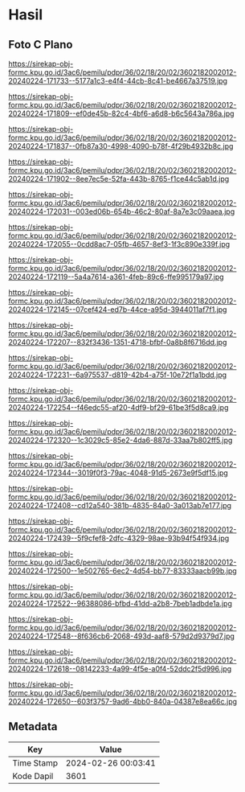 # Hasil

## Foto C Plano

https://sirekap-obj-formc.kpu.go.id/3ac6/pemilu/pdpr/36/02/18/20/02/3602182002012-20240224-171733--5177a1c3-e4f4-44cb-8c41-be4667a37519.jpg

https://sirekap-obj-formc.kpu.go.id/3ac6/pemilu/pdpr/36/02/18/20/02/3602182002012-20240224-171809--ef0de45b-82c4-4bf6-a6d8-b6c5643a786a.jpg

https://sirekap-obj-formc.kpu.go.id/3ac6/pemilu/pdpr/36/02/18/20/02/3602182002012-20240224-171837--0fb87a30-4998-4090-b78f-4f29b4932b8c.jpg

https://sirekap-obj-formc.kpu.go.id/3ac6/pemilu/pdpr/36/02/18/20/02/3602182002012-20240224-171902--8ee7ec5e-52fa-443b-8765-f1ce44c5ab1d.jpg

https://sirekap-obj-formc.kpu.go.id/3ac6/pemilu/pdpr/36/02/18/20/02/3602182002012-20240224-172031--003ed06b-654b-46c2-80af-8a7e3c09aaea.jpg

https://sirekap-obj-formc.kpu.go.id/3ac6/pemilu/pdpr/36/02/18/20/02/3602182002012-20240224-172055--0cdd8ac7-05fb-4657-8ef3-1f3c890e339f.jpg

https://sirekap-obj-formc.kpu.go.id/3ac6/pemilu/pdpr/36/02/18/20/02/3602182002012-20240224-172119--5a4a7614-a361-4feb-89c6-ffe995179a97.jpg

https://sirekap-obj-formc.kpu.go.id/3ac6/pemilu/pdpr/36/02/18/20/02/3602182002012-20240224-172145--07cef424-ed7b-44ce-a95d-3944011af7f1.jpg

https://sirekap-obj-formc.kpu.go.id/3ac6/pemilu/pdpr/36/02/18/20/02/3602182002012-20240224-172207--832f3436-1351-4718-bfbf-0a8b8f6716dd.jpg

https://sirekap-obj-formc.kpu.go.id/3ac6/pemilu/pdpr/36/02/18/20/02/3602182002012-20240224-172231--6a975537-d819-42b4-a75f-10e72f1a1bdd.jpg

https://sirekap-obj-formc.kpu.go.id/3ac6/pemilu/pdpr/36/02/18/20/02/3602182002012-20240224-172254--f46edc55-af20-4df9-bf29-61be3f5d8ca9.jpg

https://sirekap-obj-formc.kpu.go.id/3ac6/pemilu/pdpr/36/02/18/20/02/3602182002012-20240224-172320--1c3029c5-85e2-4da6-887d-33aa7b802ff5.jpg

https://sirekap-obj-formc.kpu.go.id/3ac6/pemilu/pdpr/36/02/18/20/02/3602182002012-20240224-172344--3019f0f3-79ac-4048-91d5-2673e9f5df15.jpg

https://sirekap-obj-formc.kpu.go.id/3ac6/pemilu/pdpr/36/02/18/20/02/3602182002012-20240224-172408--cd12a540-381b-4835-84a0-3a013ab7e177.jpg

https://sirekap-obj-formc.kpu.go.id/3ac6/pemilu/pdpr/36/02/18/20/02/3602182002012-20240224-172439--5f9cfef8-2dfc-4329-98ae-93b94f54f934.jpg

https://sirekap-obj-formc.kpu.go.id/3ac6/pemilu/pdpr/36/02/18/20/02/3602182002012-20240224-172500--1e502765-6ec2-4d54-bb77-83333aacb99b.jpg

https://sirekap-obj-formc.kpu.go.id/3ac6/pemilu/pdpr/36/02/18/20/02/3602182002012-20240224-172522--96388086-bfbd-41dd-a2b8-7beb1adbde1a.jpg

https://sirekap-obj-formc.kpu.go.id/3ac6/pemilu/pdpr/36/02/18/20/02/3602182002012-20240224-172548--8f636cb6-2068-493d-aaf8-579d2d9379d7.jpg

https://sirekap-obj-formc.kpu.go.id/3ac6/pemilu/pdpr/36/02/18/20/02/3602182002012-20240224-172618--08142233-4a99-4f5e-a0f4-52ddc2f5d996.jpg

https://sirekap-obj-formc.kpu.go.id/3ac6/pemilu/pdpr/36/02/18/20/02/3602182002012-20240224-172650--603f3757-9ad6-4bb0-840a-04387e8ea66c.jpg


## Metadata

| Key        | Value               |
| ---------- | ------------------- |
| Time Stamp | 2024-02-26 00:03:41 |
| Kode Dapil | 3601                |



